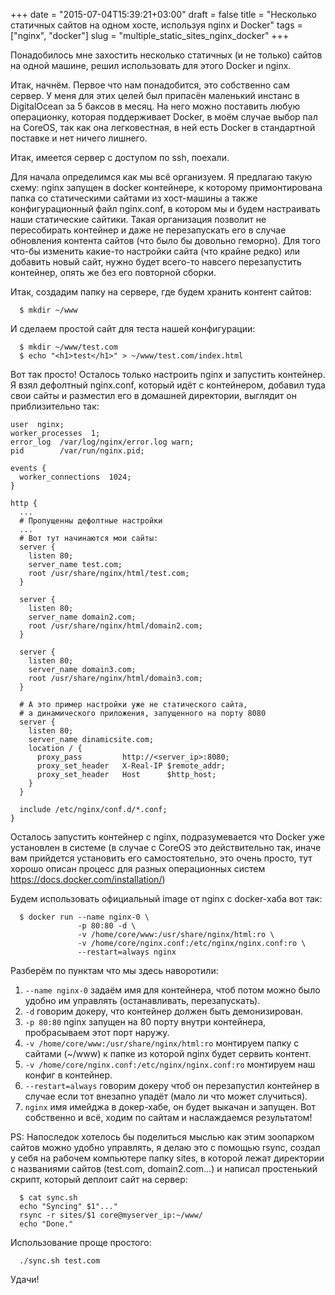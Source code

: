 +++
date = "2015-07-04T15:39:21+03:00"
draft = false
title = "Несколько статичных сайтов на одном хосте, используя nginx и Docker"
tags = ["nginx", "docker"]
slug = "multiple_static_sites_nginx_docker"
+++

Понадобилось мне захостить несколько статичных (и не только) сайтов на одной машине, решил использовать для этого Docker и nginx.

Итак, начнём. Первое что нам понадобится, это собственно сам сервер. У меня для этих целей был припасён маленький инстанс в DigitalOcean за 5 баксов в месяц. На него можно поставить любую операционку, которая поддерживает Docker, в моём случае выбор пал на CoreOS, так как она легковестная, в ней есть Docker в стандартной поставке и нет ничего лишнего.

Итак, имеется сервер с доступом по ssh, поехали.
<!--more-->
Для начала определимся как мы всё организуем. Я предлагаю такую схему: nginx запущен в docker контейнере, к которому примонтирована папка со статическими сайтами из хост-машины а также конфигурационный файл nginx.conf, в котором мы и будем настраивать наши статические сайтики. Такая организация позволит не пересобирать контейнер и даже не перезапускать его в случае обновления контента сайтов (что было бы довольно геморно). Для того что-бы изменить какие-то настройки сайта (что крайне редко) или добавить новый сайт, нужно будет всего-то навсего перезапустить контейнер, опять же без его повторной сборки.

Итак, создадим папку на сервере, где будем хранить контент сайтов:
```
  $ mkdir ~/www
```
И сделаем простой сайт для теста нашей конфигурации:
```
  $ mkdir ~/www/test.com
  $ echo "<h1>test</h1>" > ~/www/test.com/index.html
```
Вот так просто! Осталось только настроить nginx и запустить контейнер. Я взял дефолтный nginx.conf, который идёт с контейнером, добавил туда свои сайты и разместил его в домашней директории, выглядит он приблизительно так:
```
user  nginx;
worker_processes  1;
error_log  /var/log/nginx/error.log warn;
pid        /var/run/nginx.pid;

events {
  worker_connections  1024;
}

http {
  ...
  # Пропущенны дефолтные настройки
  ...
  # Вот тут начинаются мои сайты:
  server {
    listen 80;
    server_name test.com;
    root /usr/share/nginx/html/test.com;
  }

  server {
    listen 80;
    server_name domain2.com;
    root /usr/share/nginx/html/domain2.com;
  }

  server {
    listen 80;
    server_name domain3.com;
    root /usr/share/nginx/html/domain3.com;
  }

  # А это пример настройки уже не статического сайта,
  # а динамического приложения, запущенного на порту 8080
  server {
    listen 80;
    server_name dinamicsite.com;
    location / {
      proxy_pass         http://<server_ip>:8080;
      proxy_set_header   X-Real-IP $remote_addr;
      proxy_set_header   Host      $http_host;
    }
  }

  include /etc/nginx/conf.d/*.conf;
}
```
Осталось запустить контейнер с nginx, подразумевается что Docker уже установлен в системе (в случае с CoreOS это действительно так, иначе вам прийдется установить его самостоятельно, это очень просто, тут хорошо описан процесс для разных операционных систем https://docs.docker.com/installation/)

Будем использовать официальный image от nginx с docker-хаба вот так:
```
  $ docker run --name nginx-0 \
               -p 80:80 -d \
               -v /home/core/www:/usr/share/nginx/html:ro \
               -v /home/core/nginx.conf:/etc/nginx/nginx.conf:ro \
               --restart=always nginx
```
Разберём по пунктам что мы здесь наворотили:

1. `--name nginx-0` задаём имя для контейнера, чтоб потом можно было удобно им управлять (останавливать, перезапускать).
1. `-d` говорим докеру, что контейнер должен быть демонизирован.
1. `-p 80:80` nginx запущен на 80 порту внутри контейнера, пробрасываем этот порт наружу.
1. `-v /home/core/www:/usr/share/nginx/html:ro` монтируем папку с сайтами (~/www) к папке из которой nginx будет сервить контент.
1. `-v /home/core/nginx.conf:/etc/nginx/nginx.conf:ro` монтируем наш конфиг в контейнер.
1. `--restart=always` говорим докеру чтоб он перезапустил контейнер в случае если тот внезапно упадёт (мало ли что может случиться).
1. `nginx` имя имейджа в докер-хабе, он будет выкачан и запущен.
Вот собственно и всё, ходим по сайтам и наслаждаемся результатом!

PS: Напоследок хотелось бы поделиться мыслью как этим зоопарком сайтов можно удобно управлять, я делаю это с помощью rsync, создал у себя на рабочем компьютере папку sites, в которой лежат директории с названиями сайтов (test.com, domain2.com…) и написал простенький скрипт, который деплоит сайт на сервер:
```
  $ cat sync.sh
  echo "Syncing" $1"..."
  rsync -r sites/$1 core@myserver_ip:~/www/
  echo "Done."
```
Использование проще простого:
```
  ./sync.sh test.com
```
Удачи!
